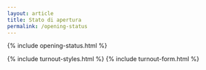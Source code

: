 ```yaml
---
layout: article
title: Stato di apertura
permalink: /opening-status
---
```

  {% include opening-status.html %}

<html lang="en">
<body>
    {% include turnout-styles.html %}
    {% include turnout-form.html %}
</body>
<script>
  {% include scripts/turnout.js %}
</script>
</html>
